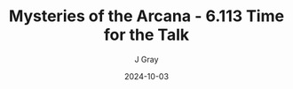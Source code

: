 ---
title: 'Mysteries of the Arcana - 6.113 Time for the Talk'
alt: 'Mysteries of the Arcana'
date: '2024-10-03'
author: 'J Gray'
artist: 'Keira'
---